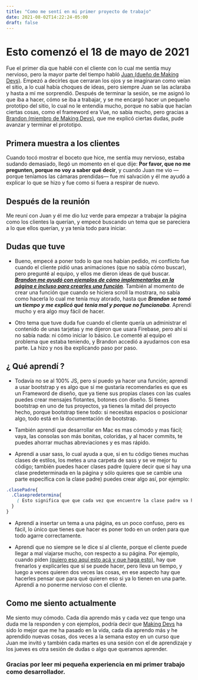 ```yaml
---
title: "Como me sentí en mi primer proyecto de trabajo"
date: 2021-08-02T14:22:24-05:00
draft: false
---
```


# Esto comenzó el 18 de mayo de 2021

Fue el primer día que hablé con el cliente con lo cual me sentía muy nervioso, pero la mayor parte del tiempo habló [Juan (dueño de Making Devs)](https://www.makingdevs.com/). Empezó a decirles que cerraran los ojos y se imaginaran como veían el sitio, a lo cual había choques de ideas, pero siempre Juan se las aclaraba y hasta a mí me sorprendió. Después de terminar la sesión, se me asignó lo que iba a hacer, cómo se iba a trabajar, y se me encargó hacer un pequeño prototipo del sitio, lo cual no le entendía mucho, porque no sabía que hacían ciertas cosas, como el frameword era Vue, no sabía mucho, pero gracias a [Brandon (miembro de Making Devs)](http://brandonvergara.me/), que me explicó ciertas dudas, pude avanzar y terminar el prototipo.

## Primera muestra a los clientes
Cuando tocó mostrar el boceto que hice, me sentía muy nervioso, estaba sudando demasiado, llegó un momento en el que dije: **Por favor, que no me pregunten, porque no voy a saber qué decir**, y cuando Juan me vio —porque teníamos las cámaras prendidas— fue mi salvación y él me ayudó a explicar lo que se hizo y fue como si fuera a respirar de nuevo.

## Después de la reunión

Me reuní con Juan y él me dio luz verde para empezar a trabajar la página como los clientes la querían, y empecé buscando un tema que se pareciera a lo que ellos querían, y ya tenía todo para iniciar.

## Dudas que tuve 

+ Bueno, empecé a poner todo lo que nos habían pedido, mi conflicto fue cuando el cliente pidió unas animaciones (que no sabía cómo buscar), pero pregunté al equipo, y ellos me dieron ideas de qué buscar. [***Brandon me ayudó con ejemplos de cómo implementarlos en la página e incluso para crearles una función***](http://brandonvergara.me/).
También al momento de crear una función que cuando se hiciera scroll la mostrara, no sabía como hacerla lo cual me tenía muy atorado, hasta que ***Brandon se tomó un tiempo y me explicó qué tenía mal y porque no funcionaba***. Aprendí mucho y era algo muy fácil de hacer.

+ Otro tema que tuve duda fue cuando el cliente quería un administrar el contenido de unas tarjetas y me dijeron que usara Firebase, pero ahí si no sabía nada: ni cómo iniciar lo básico. Le comenté al equipo el problema que estaba teniendo, y Brandon accedió a ayudarnos con esa parte. La hizo y nos iba explicando paso por paso.

## ¿ Qué aprendí ?

+ Todavía no se al 100% JS, pero sí puedo ya hacer una función; aprendí a usar bootstrap y es algo que sí me gustaría recomendarles es que es un Frameword de diseño, que ya tiene sus propias clases con las cuales puedes crear mensajes flotantes, botones con diseño. Si tienes bootstrap en uno de tus proyectos, ya tienes la mitad del proyecto hecho, porque bootstrap tiene todo: si necesitas espacios o posicionar algo, todo está en la documentación de bootstrap.

+ También aprendí que desarrollar en Mac es mas cómodo y mas fácil; vaya, las consolas son más bonitas, coloridas, y al hacer commits, te puedes ahorrar muchas abreviaciones y es mas rápido.

+ Aprendí a usar sass, lo cual ayuda a que, si en tu código tienes muchas clases de estilos, los metes a una carpeta de sass y se ve mejor tu código; también puedes hacer clases padre (quiere decir que si hay una clase predeterminada en la página y sólo quieres que se cambie una parte específica con la clase padre) puedes crear algo así, por ejemplo: 

```scss
.clasePadre{
  .Clasepredetermina{ 
    ( Esto significa que que cada vez que encuentre la clase padre va hacer cambio en la clase predeterminada).
  }
}
```

+ Aprendí a insertar un tema a una página, es un poco confuso, pero es fácil, lo único que tienes que hacer es poner todo en un orden para que todo agarre correctamente. 

+ Aprendí que no siempre se le dice sí al cliente, porque el cliente puede llegar a mal viajarse mucho, con respecto a su página. Por ejemplo, cuando piden [(quiero eso aquí esto acá y que haga esto)](), hay que frenarlos y explicarles que sí se puede hacer, pero lleva un tiempo, y luego a veces quieren dos veces las cosas, en ese aspecto hay que hacerles pensar que para qué quieren eso si ya lo tienen en una parte. Aprendí a no ponerme nervioso con el cliente.

## Como me siento actualmente 

Me siento muy cómodo. Cada día aprendo más y cada vez que tengo una duda me la responden y con ejemplos, podría decir que [Making Devs](https://www.makingdevs.com/) ha sido lo mejor que me ha pasado en la vida, cada día aprendo más y he aprendido nuevas cosas, dos veces a la semana estoy en un curso que Juan me invitó y también cada martes es una sesión con el de aprendizaje y los jueves es otra sesión de dudas o algo que queramos aprender.

### Gracias por leer mi pequeña experiencia en mi primer trabajo como desarrollador.
